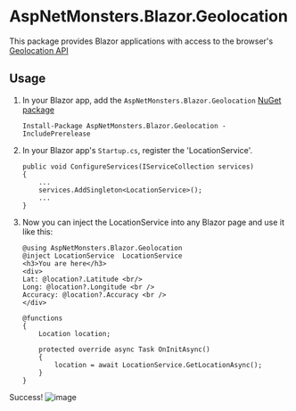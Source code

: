 # AspNetMonsters.Blazor.Geolocation
This package provides Blazor applications with access to the browser's [Geolocation API](https://developer.mozilla.org/en-US/docs/Web/API/Geolocation)

## Usage
1) In your Blazor app, add the `AspNetMonsters.Blazor.Geolocation` [NuGet package](https://www.nuget.org/packages/AspNetMonsters.Blazor.Geolocation/)

    ```
    Install-Package AspNetMonsters.Blazor.Geolocation -IncludePrerelease
    ```

1) In your Blazor app's `Startup.cs`, register the 'LocationService'.

    ```
    public void ConfigureServices(IServiceCollection services)
    {
        ...
        services.AddSingleton<LocationService>();
        ...
    }
    ```

1) Now you can inject the LocationService into any Blazor page and use it like this:

    ```
    @using AspNetMonsters.Blazor.Geolocation
    @inject LocationService  LocationService
    <h3>You are here</h3>
    <div>
    Lat: @location?.Latitude <br/>
    Long: @location?.Longitude <br />
    Accuracy: @location?.Accuracy <br />
    </div>

    @functions
    {
        Location location;

        protected override async Task OnInitAsync()
        {
            location = await LocationService.GetLocationAsync();
        }
    }
    ```

Success!
![image](https://user-images.githubusercontent.com/2531875/37178457-c86888a0-22df-11e8-8667-d6f7eba80691.png)
